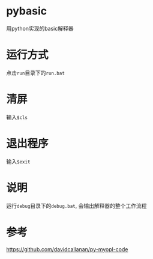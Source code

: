 # pybasic
用python实现的basic解释器

# 运行方式
点击`run`目录下的`run.bat`

# 清屏
输入`$cls`

# 退出程序
输入`$exit`

# 说明

运行`debug`目录下的`debug.bat`, 会输出解释器的整个工作流程

# 参考
https://github.com/davidcallanan/py-myopl-code

